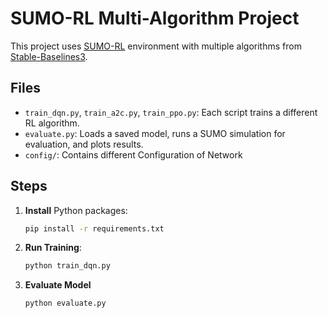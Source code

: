 # SUMO-RL Multi-Algorithm Project

This project uses [SUMO-RL](https://github.com/LucasAlegre/sumo-rl) environment with multiple algorithms from [Stable-Baselines3](https://github.com/DLR-RM/stable-baselines3). 

## Files
- `train_dqn.py`, `train_a2c.py`, `train_ppo.py`: Each script trains a different RL algorithm.
- `evaluate.py`: Loads a saved model, runs a SUMO simulation for evaluation, and plots results.
- `config/`: Contains different Configuration of Network

## Steps
1. **Install** Python packages:
   ```bash
   pip install -r requirements.txt
2. **Run Training**:
    ```bash
    python train_dqn.py
    ```
3. **Evaluate Model**
    ```bash
    python evaluate.py
    ```
